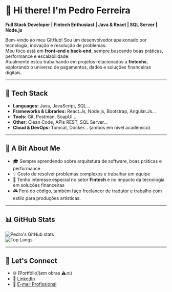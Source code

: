 # 👋 Hi there! I'm Pedro Ferreira  

**Full Stack Developer | Fintech Enthusiast | Java & React | SQL Server | Node.js**

Bem-vindo ao meu GitHub! Sou um desenvolvedor apaixonado por tecnologia, inovação e resolução de problemas.  
Meu foco está em **front-end e back-end**, sempre buscando boas práticas, performance e escalabilidade.  
Atualmente estou trabalhando em projetos relacionados a **fintechs**, explorando o universo de pagamentos, dados e soluções financeiras digitais.  

---

## 🚀 Tech Stack

- **Languages:** Java, JavaScript, SQL...  
- **Frameworks & Libraries:** React.Js, Node.js, Bootstrap, Angular.Js...  
- **Tools:** Git, Postman, SoapUI...  
- **Other:** Clean Code, APIs REST, SQL Server...  
- **Cloud & DevOps:** Tomcat, Docker... (ambos em nível acadêmico)  

---

## 🌱 A Bit About Me

- 🎓 Sempre aprendendo sobre arquitetura de software, boas práticas e performance  
- 💡 Gosto de resolver problemas complexos e trabalhar em equipe  
- 🚀 Tenho interesse especial no setor **Fintech** e no impacto da tecnologia em soluções financeiras  
- 🎮 Fora do código, também faço freelancer de tradutor e trabalho com estilo para produções artísticas. 

---

## 📊 GitHub Stats

![Pedro's GitHub stats](-)  
![Top Langs](-)  

---

## 🔗 Let's Connect  

- 🌐 [Portfólio](em obras ⚠️🔜)  
- 💼 [LinkedIn](https://www.linkedin.com/in/pedro-henrique-de-carvalho-ferreira-6b524523b/)  
- 📧 [E-mail Profissional](pedrohenriquecferreira@gmail.com)  

<!--
**pxdrxz/pxdrxz** is a ✨ _special_ ✨ repository because its `README.md` (this file) appears on your GitHub profile.

Here are some ideas to get you started:

- 🔭 I’m currently working on ...
- 🌱 I’m currently learning ...
- 👯 I’m looking to collaborate on ...
- 🤔 I’m looking for help with ...
- 💬 Ask me about ...
- 📫 How to reach me: ...
- 😄 Pronouns: ...
- ⚡ Fun fact: ...
-->
